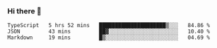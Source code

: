 ### Hi there 👋

<!--
**akosbalasko/akosbalasko** is a ✨ _special_ ✨ repository because its `README.md` (this file) appears on your GitHub profile.

Here are some ideas to get you started:

- 🔭 I’m currently working on ...
- 🌱 I’m currently learning ...
- 👯 I’m looking to collaborate on ...
- 🤔 I’m looking for help with ...
- 💬 Ask me about ...
- 📫 How to reach me: ...
- 😄 Pronouns: ...
- ⚡ Fun fact: ...
-->
<!--START_SECTION:waka-->
```text
TypeScript   5 hrs 52 mins   █████████████████████▒░░░   84.86 % 
JSON         43 mins         ██▓░░░░░░░░░░░░░░░░░░░░░░   10.40 % 
Markdown     19 mins         █▒░░░░░░░░░░░░░░░░░░░░░░░   04.69 % 
```
<!--END_SECTION:waka-->

